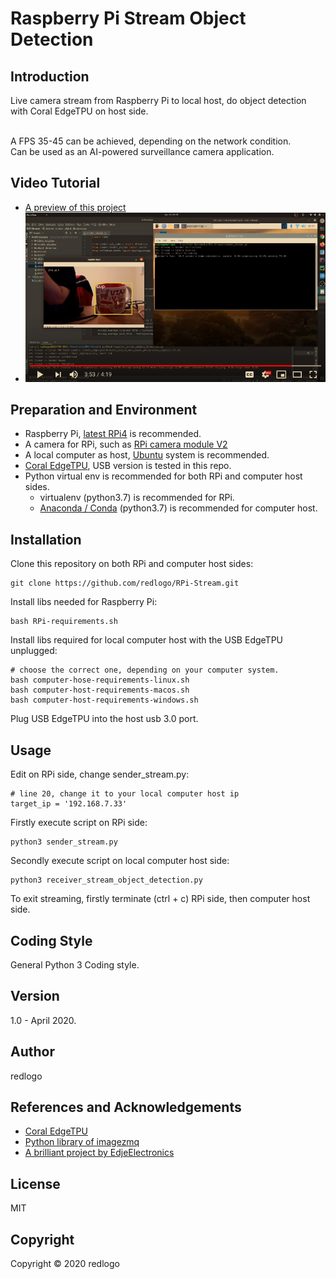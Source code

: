 # Raspberry Pi Stream Object Detection
## Introduction
Live camera stream from Raspberry Pi to local host, do object detection with Coral EdgeTPU on host side.

<br>A FPS 35-45 can be achieved, depending on the network condition. 
<br>Can be used as an AI-powered surveillance camera application.
## Video Tutorial
* [A preview of this project](https://www.youtube.com/watch?v=PCdNH4zSNug)
* [![Foo](meta/preview.png)](https://www.youtube.com/watch?v=PCdNH4zSNug)
## Preparation and Environment
* Raspberry Pi, [latest RPi4](https://www.raspberrypi.org/products/raspberry-pi-4-model-b/) is recommended.
* A camera for RPi, such as [RPi camera module V2](https://www.raspberrypi.org/products/camera-module-v2/)
* A local computer as host, [Ubuntu](https://ubuntu.com/) system is recommended.
* [Coral EdgeTPU](https://coral.ai/products/accelerator/), USB version is tested in this repo.
* Python virtual env is recommended for both RPi and computer host sides.
  * virtualenv (python3.7) is recommended for RPi.
  * [Anaconda / Conda](https://www.anaconda.com/) (python3.7) is recommended for computer host.
## Installation
Clone this repository on both RPi and computer host sides:
```
git clone https://github.com/redlogo/RPi-Stream.git
```
Install libs needed for Raspberry Pi:
```
bash RPi-requirements.sh
```
Install libs required for local computer host with the USB EdgeTPU unplugged:
```
# choose the correct one, depending on your computer system.
bash computer-hose-requirements-linux.sh
bash computer-host-requirements-macos.sh
bash computer-host-requirements-windows.sh
```
Plug USB EdgeTPU into the host usb 3.0 port.
## Usage
Edit on RPi side, change sender_stream.py:
```
# line 20, change it to your local computer host ip
target_ip = '192.168.7.33'  
```
Firstly execute script on RPi side:
```
python3 sender_stream.py
```
Secondly execute script on local computer host side:
```
python3 receiver_stream_object_detection.py
```
To exit streaming, firstly terminate (ctrl + c) RPi side, then computer host side.
## Coding Style
General Python 3 Coding style.
## Version
1.0 - April 2020.
## Author
redlogo
## References and Acknowledgements
* [Coral EdgeTPU](https://coral.ai/)
* [Python library of imagezmq](https://github.com/jeffbass/imagezmq)
* [A brilliant project by EdjeElectronics](https://github.com/EdjeElectronics/TensorFlow-Lite-Object-Detection-on-Android-and-Raspberry-Pi)
## License
MIT
## Copyright
Copyright © 2020 redlogo